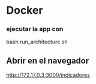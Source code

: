 # Docker

### ejecutar la app con  

 bash run_architecture.sh


## Abrir en el navegador 

 http://172.17.0.3:3000/indicadores